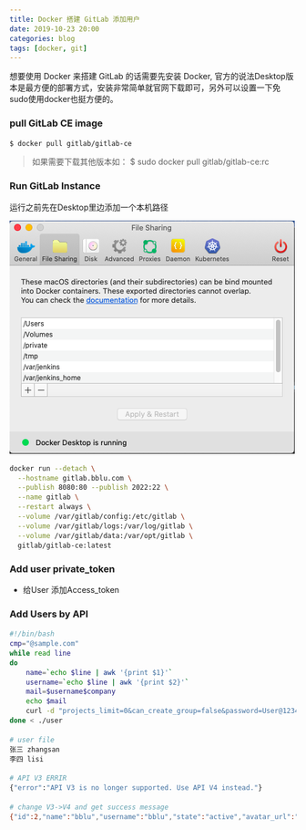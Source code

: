 ```yaml
---
title: Docker 搭建 GitLab 添加用户
date: 2019-10-23 20:00
categories: blog
tags: [docker, git]
---
```


想要使用 Docker 来搭建 GitLab 的话需要先安装 Docker, 官方的说法Desktop版本是最方便的部署方式，安装非常简单就官网下载即可，另外可以设置一下免sudo使用docker也挺方便的。

### pull GitLab CE image

```bash
$ docker pull gitlab/gitlab-ce
```

> 如果需要下载其他版本如： $ sudo docker pull gitlab/gitlab-ce:rc

### Run GitLab Instance

运行之前先在Desktop里边添加一个本机路径

![路径设置](../assets/in-post/2019-10-23-docker-share-dir.png)

```bash
docker run --detach \
  --hostname gitlab.bblu.com \
  --publish 8080:80 --publish 2022:22 \
  --name gitlab \
  --restart always \
  --volume /var/gitlab/config:/etc/gitlab \
  --volume /var/gitlab/logs:/var/log/gitlab \
  --volume /var/gitlab/data:/var/opt/gitlab \
  gitlab/gitlab-ce:latest
```

### Add user private_token

- 给User 添加Access_token

### Add Users by API

```bash
#!/bin/bash
cmp="@sample.com"
while read line
do
    name=`echo $line | awk '{print $1}'`
    username=`echo $line | awk '{print $2}'`
    mail=$username$company
    echo $mail
    curl -d "projects_limit=0&can_create_group=false&password=User@1234&email=$mail&username=$username&name=$name&private_token=i15ZspAj_sVkTxvTUqKG" "http://172.16.19.175:8080/api/v3/users"
done < ./user

# user file
张三 zhangsan
李四 lisi

# API V3 ERRIR
{"error":"API V3 is no longer supported. Use API V4 instead."}

# change V3->V4 and get success message
{"id":2,"name":"bblu","username":"bblu","state":"active","avatar_url":"https://www.gravatar.com/avatar/b2c9e8966d55f7729cec433494bd6f3c?s=80\u0026d=identicon","web_url":"http://gitlab.dingxin.com/bblu","created_at":"2019-10-24T07:10:14.657Z","bio":null,"location":null,"public_email":"","skype":"","linkedin":"","twitter":"","website_url":"","organization":null,"last_sign_in_at":null,"confirmed_at":null,"last_activity_on":null,"email":"bblu@china.com","theme_id":1,"color_scheme_id":1,"projects_limit":0,"current_sign_in_at":null,"identities":[],"can_create_group":false,"can_create_project":false,"two_factor_enabled":false,"external":false,"private_profile":false,"is_admin":false}
```
